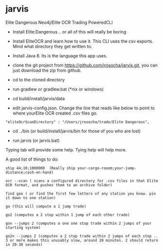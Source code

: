 # jarvis
Elite Dangerous Neo4j/Elite OCR Trading PoweredCLI

* Install Elite:Dangerous .. or all of this will really be boring
* Install EliteOCR and learn how to use it. This CLI uses the csv exports. Mind what directory they get written to.

* Install Java 8. Its is the language this app uses.

* clone the git project from https://github.com/jrosocha/jarvis.git, you can just download the zip from github.
* cd to the cloned directory
* run gradlew or gradlew.bat (*nix or windows)

* cd build/install/jarvis/data
* edit jarvis-config.json. Change the line that reads like below to point to where yourElite OCR created .csv files go.
```
"eliteOcrScanDirectory" : "/Users/jrosocha/trade/Elite Dangerous",
```

* cd ../bin (or build/install/jarvis/bin for those of you who are lost)

* run jarvis (or jarvis.bat)

Typing tab will provide some help.
Tying help <command> will help more.

A good list of things to do:

```
ship 44;10;1000000  (Really ship your-cargo-rooom;your-jump-distance;cash-on-hand)

ocr --scan ( scans a configured directory for .csv files in that Elite OCR format, and pushes them to an archive folder) 

find goo ( or find the first few letters of any station you know. pin it down to one station)

go (this will compute a 1 jump trade)

go2 (computes a 2 stop within 1 jump of each other trade)

gon --jumps 2 (computes a one one stop trade within 2 jumps of your starting system)

go2n --jumps 2 (computes a 2 stop trade within 2 jumps of each stop .. 3 or more makes this unusably slow, around 20 minutes. 2 should return in 20-30 seconds)
```

